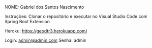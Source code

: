 NOME: Gabriel dos Santos Nascimento

Instruções: Clonar o repositório e executar no Visual Studio Code com Spring Boot Extension 

Heroku: https://geodtr3.herokuapp.com/

Login: admin@admin.com
Senha: admin
